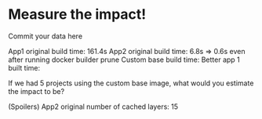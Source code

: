 # Measure the impact!

Commit your data here

App1 original build time: 161.4s
App2 original build time: 6.8s => 0.6s even after running docker builder prune
Custom base build time:
Better app 1 built time:

If we had 5 projects using the custom base image, what would you estimate the impact to be?

(Spoilers)
App2 original number of cached layers: 15